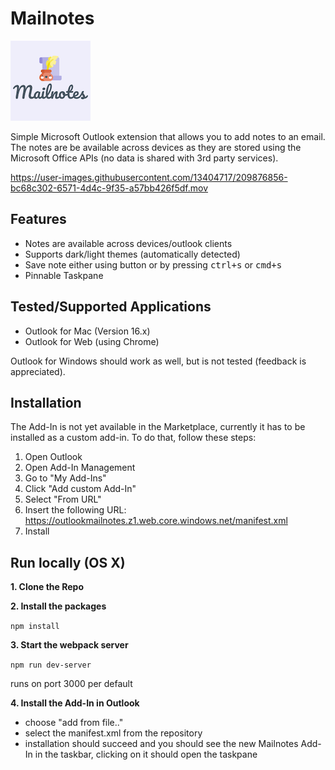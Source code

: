 # Mailnotes

![logo](./assets/icon-128.png)

Simple Microsoft Outlook extension that allows you to add notes to an email.
The notes are be available across devices as they are stored using the Microsoft Office APIs (no data is shared with 3rd party services).


https://user-images.githubusercontent.com/13404717/209876856-bc68c302-6571-4d4c-9f35-a57bb426f5df.mov

## Features
- Notes are available across devices/outlook clients
- Supports dark/light themes (automatically detected)
- Save note either using button or by pressing <kbd>ctrl+s</kbd> or <kbd>cmd+s</kbd>
- Pinnable Taskpane

## Tested/Supported Applications
- Outlook for Mac (Version 16.x)
- Outlook for Web (using Chrome)

Outlook for Windows should work as well, but is not tested (feedback is appreciated).

## Installation

The Add-In is not yet available in the Marketplace, currently it has to be installed as a custom add-in.
To do that, follow these steps:

1. Open Outlook
2. Open Add-In Management
3. Go to "My Add-Ins"
4. Click "Add custom Add-In"
5. Select "From URL"
6. Insert the following URL: https://outlookmailnotes.z1.web.core.windows.net/manifest.xml
7. Install

## Run locally (OS X)

**1. Clone the Repo**

**2. Install the packages**

`npm install`

**3. Start the webpack server**

`npm run dev-server`

runs on port 3000 per default

**4. Install the Add-In in Outlook**

- choose "add from file.."
- select the manifest.xml from the repository
- installation should succeed and you should see the new Mailnotes Add-In in the taskbar, clicking on it should open the taskpane

